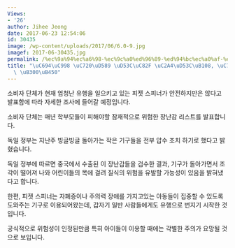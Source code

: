 ```yaml
---
Views:
- '26'
author: Jihee Jeong
date: 2017-06-23 12:54:06
id: 30435
image: /wp-content/uploads/2017/06/6.0-9.jpg
imagef: 2017-06-30435.jpg
permalink: /%ec%9a%94%ec%a6%98-%ec%9c%a0%ed%96%89-%ed%94%bc%ec%a0%af-%ec%8a%a4%ed%94%bc%eb%84%88-%ec%9c%84%ed%97%98%ec%84%b1-%eb%8c%80%eb%91%90/
title: "\uC694\uC998 \uC720\uD589 \uD53C\uC82F \uC2A4\uD53C\uB108, \uC704\uD5D8\uC131\
  \ \uB300\uB450"
---
```


소비자 단체가 현재 엄청난 유행을 일으키고 있는 피젯 스피너가 안전하지만은 않다고 발표함에 따라 자세한 조사에 들어갈 예정입니다.

소비자 단체는 매년 학부모들이 피해야할 잠재적으로 위험한 장난감 리스트를 발표합니다.

독일 정부는 지난주 빙글빙글 돌아가는 작은 기구들을 전부 압수 조치 하기로 했다고 밝혔습니다.

독일 정부에 따르면 중국에서 수출된 이 장난감들을 검수한 결과, 기구가 돌아가면서 조각이 떨어져 나와 어린이들의 목에 걸려 질식의 위험을 유발할 가능성이 있음을 밝혀냈다고 합니다.

한편, 피젯 스피너는 자폐증이나 주의력 장애를 가지고있는 아동들이 집중할 수 있도록 도와주는 기구로 이용되어왔는데, 갑자기 일반 사람들에게도 유행으로 번지기 시작한 것입니다.

공식적으로 위험성이 인정된만큼 특히 아이들이 이용할 때에는 각별한 주의가 요망될 것으로 보입니다.